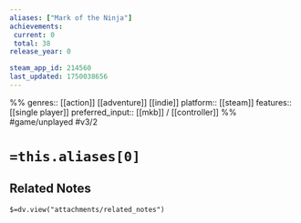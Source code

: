 ```yaml
---
aliases: ["Mark of the Ninja"]
achievements:
 current: 0
 total: 38
release_year: 0

steam_app_id: 214560
last_updated: 1750038656
---
```

%%
genres:: [[action]] [[adventure]] [[indie]]
platform:: [[steam]]
features:: [[single player]]
preferred_input:: [[mkb]] / [[controller]]
%%
#game/unplayed
#v3/2

# `=this.aliases[0]`
## Related Notes
`$=dv.view("attachments/related_notes")`